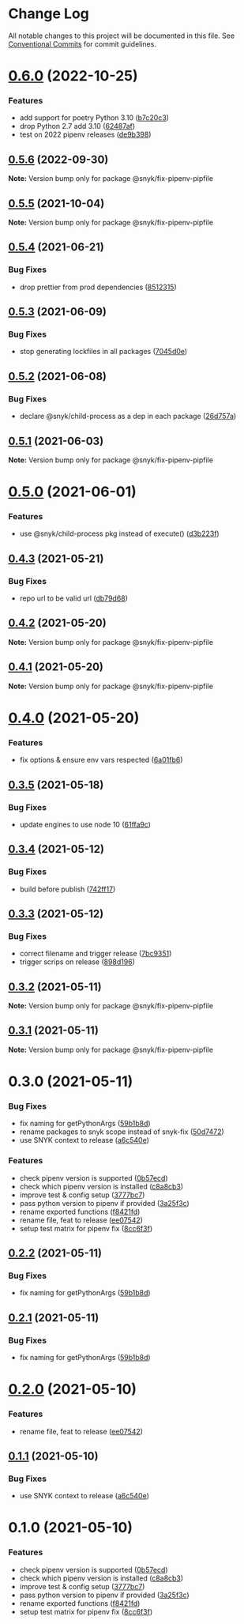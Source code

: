 # Change Log

All notable changes to this project will be documented in this file.
See [Conventional Commits](https://conventionalcommits.org) for commit guidelines.

# [0.6.0](https://github.com/snyk/python-fix/compare/@snyk/fix-pipenv-pipfile@0.5.6...@snyk/fix-pipenv-pipfile@0.6.0) (2022-10-25)


### Features

* add support for poetry Python 3.10 ([b7c20c3](https://github.com/snyk/python-fix/commit/b7c20c36ddcaf71672eb9e9c5890444ab3f5e136))
* drop Python 2.7 add 3.10 ([62487af](https://github.com/snyk/python-fix/commit/62487af5f467a3345e31326a537e4f75860bfec1))
* test on 2022 pipenv releases ([de9b398](https://github.com/snyk/python-fix/commit/de9b3980776791318e6ae122510b85ead725b275))





## [0.5.6](https://github.com/snyk/python-fix/compare/@snyk/fix-pipenv-pipfile@0.5.5...@snyk/fix-pipenv-pipfile@0.5.6) (2022-09-30)

**Note:** Version bump only for package @snyk/fix-pipenv-pipfile





## [0.5.5](https://github.com/snyk/python-fix/compare/@snyk/fix-pipenv-pipfile@0.5.4...@snyk/fix-pipenv-pipfile@0.5.5) (2021-10-04)

**Note:** Version bump only for package @snyk/fix-pipenv-pipfile





## [0.5.4](https://github.com/snyk-tech-services/python-fix/compare/@snyk/fix-pipenv-pipfile@0.5.3...@snyk/fix-pipenv-pipfile@0.5.4) (2021-06-21)


### Bug Fixes

* drop prettier from prod dependencies ([8512315](https://github.com/snyk-tech-services/python-fix/commit/851231564d7c67d5049a11c109e8d25d12c01a77))





## [0.5.3](https://github.com/snyk-tech-services/python-fix/compare/@snyk/fix-pipenv-pipfile@0.5.2...@snyk/fix-pipenv-pipfile@0.5.3) (2021-06-09)


### Bug Fixes

* stop generating lockfiles in all packages ([7045d0e](https://github.com/snyk-tech-services/python-fix/commit/7045d0e3255b70800a411ca314580ba330a34c0a))





## [0.5.2](https://github.com/snyk-tech-services/python-fix/compare/@snyk/fix-pipenv-pipfile@0.5.1...@snyk/fix-pipenv-pipfile@0.5.2) (2021-06-08)


### Bug Fixes

* declare @snyk/child-process as a dep in each package ([26d757a](https://github.com/snyk-tech-services/python-fix/commit/26d757a52b433b86ac38af67d135b9beb8326cf4))





## [0.5.1](https://github.com/snyk-tech-services/python-fix/compare/@snyk/fix-pipenv-pipfile@0.5.0...@snyk/fix-pipenv-pipfile@0.5.1) (2021-06-03)

**Note:** Version bump only for package @snyk/fix-pipenv-pipfile





# [0.5.0](https://github.com/snyk-tech-services/python-fix/compare/@snyk/fix-pipenv-pipfile@0.4.3...@snyk/fix-pipenv-pipfile@0.5.0) (2021-06-01)


### Features

* use @snyk/child-process pkg instead of execute() ([d3b223f](https://github.com/snyk-tech-services/python-fix/commit/d3b223fd17134b038608c59c7d2f6f80850388c3))





## [0.4.3](https://github.com/snyk-tech-services/python-fix/compare/@snyk/fix-pipenv-pipfile@0.4.2...@snyk/fix-pipenv-pipfile@0.4.3) (2021-05-21)


### Bug Fixes

* repo url to be valid url ([db79d68](https://github.com/snyk-tech-services/python-fix/commit/db79d687106433127445f8102cc50c0a1e815d81))





## [0.4.2](https://github.com/snyk-tech-services/python-fix/compare/@snyk/fix-pipenv-pipfile@0.4.1...@snyk/fix-pipenv-pipfile@0.4.2) (2021-05-20)

**Note:** Version bump only for package @snyk/fix-pipenv-pipfile





## [0.4.1](https://github.com/snyk-tech-services/python-fix/compare/@snyk/fix-pipenv-pipfile@0.4.0...@snyk/fix-pipenv-pipfile@0.4.1) (2021-05-20)

**Note:** Version bump only for package @snyk/fix-pipenv-pipfile





# [0.4.0](https://github.com/snyk-tech-services/python-fix/compare/@snyk/fix-pipenv-pipfile@0.3.5...@snyk/fix-pipenv-pipfile@0.4.0) (2021-05-20)


### Features

* fix options & ensure env vars respected ([6a01fb6](https://github.com/snyk-tech-services/python-fix/commit/6a01fb6ba4eacd57446969c8ecdc090383e77db5))





## [0.3.5](https://github.com/snyk-tech-services/python-fix/compare/@snyk/fix-pipenv-pipfile@0.3.4...@snyk/fix-pipenv-pipfile@0.3.5) (2021-05-18)


### Bug Fixes

* update engines to use node 10 ([61ffa9c](https://github.com/snyk-tech-services/python-fix/commit/61ffa9c2df1380dde9f86aa5e583ace9b354784d))





## [0.3.4](https://github.com/snyk-tech-services/python-fix/compare/@snyk/fix-pipenv-pipfile@0.3.3...@snyk/fix-pipenv-pipfile@0.3.4) (2021-05-12)


### Bug Fixes

* build before publish ([742ff17](https://github.com/snyk-tech-services/python-fix/commit/742ff17c515eaab5a647145f55814c1ac3c0ff76))





## [0.3.3](https://github.com/snyk-tech-services/python-fix/compare/@snyk/fix-pipenv-pipfile@0.3.2...@snyk/fix-pipenv-pipfile@0.3.3) (2021-05-12)


### Bug Fixes

* correct filename and trigger release ([7bc9351](https://github.com/snyk-tech-services/python-fix/commit/7bc9351a977e75dc8ad5e257ceedf4993cbad7ff))
* trigger scrips on release ([898d196](https://github.com/snyk-tech-services/python-fix/commit/898d196788adca42f8b8eff926b26db847b21656))





## [0.3.2](https://github.com/snyk-tech-services/python-fix/compare/@snyk/fix-pipenv-pipfile@0.3.1...@snyk/fix-pipenv-pipfile@0.3.2) (2021-05-11)

**Note:** Version bump only for package @snyk/fix-pipenv-pipfile





## [0.3.1](https://github.com/snyk-tech-services/python-fix/compare/@snyk/fix-pipenv-pipfile@0.3.0...@snyk/fix-pipenv-pipfile@0.3.1) (2021-05-11)

**Note:** Version bump only for package @snyk/fix-pipenv-pipfile





# 0.3.0 (2021-05-11)


### Bug Fixes

* fix naming for getPythonArgs ([59b1b8d](https://github.com/snyk-tech-services/python-fix/commit/59b1b8d80f5a7a03b73fae81f0763e12173648bd))
* rename packages to snyk scope instead of snyk-fix ([50d7472](https://github.com/snyk-tech-services/python-fix/commit/50d74721e345cd437e50a86b2cdadbedc455d081))
* use SNYK context to release ([a6c540e](https://github.com/snyk-tech-services/python-fix/commit/a6c540e777a481f65f8aadd5318dc468098eb484))


### Features

* check pipenv version is supported ([0b57ecd](https://github.com/snyk-tech-services/python-fix/commit/0b57ecd236ae858cd530e411dfd2085c78192bca))
* check which pipenv version is installed ([c8a8cb3](https://github.com/snyk-tech-services/python-fix/commit/c8a8cb3b0b171ca1d5aff98ff31484d3c5486e6e))
* improve test & config setup ([3777bc7](https://github.com/snyk-tech-services/python-fix/commit/3777bc7270372cb6eff8819a641f3f0c94b97064))
* pass python version to pipenv if provided ([3a25f3c](https://github.com/snyk-tech-services/python-fix/commit/3a25f3ca9791c7f7b7a9866fb182a9ade3be8330))
* rename exported functions ([f8421fd](https://github.com/snyk-tech-services/python-fix/commit/f8421fd0136eb039e8d93e29f5e0e002dcd3a904))
* rename file, feat to release ([ee07542](https://github.com/snyk-tech-services/python-fix/commit/ee0754277f90d0e2a0de9fc25e4e6353337f15d1))
* setup test matrix for pipenv fix ([8cc6f3f](https://github.com/snyk-tech-services/python-fix/commit/8cc6f3f906838dde9e26448e60b3f03039d6305e))





## [0.2.2](https://github.com/snyk-tech-services/python-fix/compare/@snyk/fix-pipenv-pipfile@0.2.0...@snyk/fix-pipenv-pipfile@0.2.2) (2021-05-11)


### Bug Fixes

* fix naming for getPythonArgs ([59b1b8d](https://github.com/snyk-tech-services/python-fix/commit/59b1b8d80f5a7a03b73fae81f0763e12173648bd))





## [0.2.1](https://github.com/snyk-tech-services/python-fix/compare/@snyk/fix-pipenv-pipfile@0.2.0...@snyk/fix-pipenv-pipfile@0.2.1) (2021-05-11)


### Bug Fixes

* fix naming for getPythonArgs ([59b1b8d](https://github.com/snyk-tech-services/python-fix/commit/59b1b8d80f5a7a03b73fae81f0763e12173648bd))





# [0.2.0](https://github.com/snyk-tech-services/python-fix/compare/@snyk/fix-pipenv-pipfile@0.1.1...@snyk/fix-pipenv-pipfile@0.2.0) (2021-05-10)


### Features

* rename file, feat to release ([ee07542](https://github.com/snyk-tech-services/python-fix/commit/ee0754277f90d0e2a0de9fc25e4e6353337f15d1))





## [0.1.1](https://github.com/snyk-tech-services/python-fix/compare/@snyk/fix-pipenv-pipfile@0.1.0...@snyk/fix-pipenv-pipfile@0.1.1) (2021-05-10)


### Bug Fixes

* use SNYK context to release ([a6c540e](https://github.com/snyk-tech-services/python-fix/commit/a6c540e777a481f65f8aadd5318dc468098eb484))





# 0.1.0 (2021-05-10)


### Features

* check pipenv version is supported ([0b57ecd](https://github.com/snyk-tech-services/python-fix/commit/0b57ecd236ae858cd530e411dfd2085c78192bca))
* check which pipenv version is installed ([c8a8cb3](https://github.com/snyk-tech-services/python-fix/commit/c8a8cb3b0b171ca1d5aff98ff31484d3c5486e6e))
* improve test & config setup ([3777bc7](https://github.com/snyk-tech-services/python-fix/commit/3777bc7270372cb6eff8819a641f3f0c94b97064))
* pass python version to pipenv if provided ([3a25f3c](https://github.com/snyk-tech-services/python-fix/commit/3a25f3ca9791c7f7b7a9866fb182a9ade3be8330))
* rename exported functions ([f8421fd](https://github.com/snyk-tech-services/python-fix/commit/f8421fd0136eb039e8d93e29f5e0e002dcd3a904))
* setup test matrix for pipenv fix ([8cc6f3f](https://github.com/snyk-tech-services/python-fix/commit/8cc6f3f906838dde9e26448e60b3f03039d6305e))
